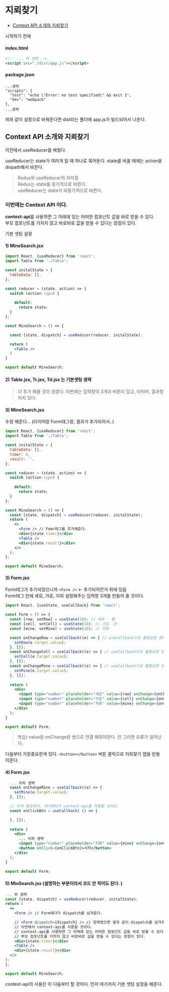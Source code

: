 # 지뢰찾기

+ [Context API 소개와 지뢰찾기](#Context-API-소개와-지뢰찾기)


시작하기 전에
#### index.html
```html
<!-- ... 위 생략 -->
<script src="./dist/app.js"></script>
```

#### package.json
<pre><code>...생략
"scripts": {
  "test": "echo \"Error: no test specified\" && exit 1",
  "dev": "webpack"
},
...생략
</code></pre>

위와 같이 설정으로 바꿔준다면 dist라는 폴더에 app.js가 빌드되어서 나온다.


## Context API 소개와 지뢰찾기

이전에서 useReducer를 배웠다. <br>

useReducer는 state가 여러개 일 때 하나로 묶어둔다. state를 바꿀 때에는 action을 dispath해서 바꾼다.<br>

> Redux와 useReducer의 차이점 <br>
> Redux는 state를 동기적으로 바뀐다.<br>
> useReducer는 state가 비동기적으로 바뀐다. <br>

### 이번에는 <strong>Context API</strong> 이다.

<strong>context-api</strong>를 사용하면 그 아래에 있는 어떠한 컴포넌트 값을 바로 받을 수 있다.<br>
부모 컴포넌트를 거치지 않고 바로바로 값을 받을 수 있다는 장점이 있다.<br>


기본 셋팅 설정
#### 1) MineSearch.jsx
```jsx
import React, {useReducer} from 'react';
import Table from './Table';

const initalState = {
  tableData: [],
};

const reducer = (state, action) => {
  switch (action.type) {
  
    default:
      return state;
  }
};

const MineSearch = () => {

  const [state, dispatch] = useReducer(reducer, initalState);

  return (
    <Table />
  )
}

export default MineSearch;
```

#### 2) Table.jsx, Tr.jsx, Td.jsx 는 기본셋팅 생략

> 더 추가 해줄 것이 생겼다. 이번에는 입력창이 3개과 버튼이 있고, 타이머, 결과창까지 있다.

#### 3) MineSearch.jsx 

수정 해준다... (타이머랑 Form태그랑, 결과가 추가되어서..)
```jsx
import React, {useReducer} from 'react';
import Table from './Table';

const initalState = {
  tableData: [],
  timer: 0,
  result: '',
};

const reducer = (state, action) => {
  switch (action.type) {
  
    default:
      return state;
  }
};

const MineSearch = () => {
  const [state, dispatch] = useReducer(reducer, initalState);
  return (
    <>
      <Form /> // Fomr태그를 추가해준다.
      <div>{state.timer}</div>
      <Table />
      <div>{state.result}</div>
    </>
  );
};

export default MineSearch;
```

#### 3) Form.jsx

Form태그가 추가되었으니까 `<Form />` <- 추가되어진거 위에 있음<br>
Form태그 안에 세로, 가로, 지뢰 설정해주는 입력창 3개를 만들어 줄 것이다.<br>

```jsx
import React, {useState, useCallback} from 'react';

const Form = () => {
  const [row, setRow] = useState(10); // 세로 - 줄
  const [cell, setCell] = useState(10); // 가로 -칸
  const [mine, setMine] = useState(10); // 지뢰

  const onChangeRow = useCallback((e) => { // useCallback으로 불필요한 렌더링을 막아준다. 습관을 가지는게 좋다.
    setRow(e.target.value);
  }, []);
  const onChangeCell = useCallback((e) => { // useCallback으로 불필요한 렌더링을 막아준다. 습관을 가지는게 좋다.
    setCell(e.target.value);
  }, []);
  const onChangeMine = useCallback((e) => { // useCallback으로 불필요한 렌더링을 막아준다. 습관을 가지는게 좋다.
    setMine(e.target.value);
  }, []);
  
  return (
    <div>
      <input type="number" placeholder="세로" value={row} onChange={onChangeRow} />
      <input type="number" placeholder="가로" value={cell} onChange={onChangeCell} />
      <input type="number" placeholder="지뢰" value={mine} onChange={onChangeMine} />
    </div>
  );
}

export default Form;
```

> 복습) value랑 onChange랑 쌍으로 연결 해줘야한다. 안 그러면 오류가 일어난다.

다음부터 가장중요한게 있다. `<button></button>` 버튼 클릭으로 지뢰찾기 맵을 만들어준다.

#### 4) Form.jsx
```jsx
  ... 이하 생략
  const onChangeMine = useCallback((e) => {
    setMine(e.target.value);
  }, []);

  // 이게 중요하다. 여기에다가 context-api를 적용할 것이다.
  const onClickBtn = useCallback( () => {

  }, []);
  
  return (
    <div>
      ... 이하 생략
      <input type="number" placeholder="지뢰" value={mine} onChange={onChangeMine} />
      <button onClick={onClickBtn}>시작</button>
    </div>
  );
}

export default Form;
```

#### 5) MinSearch.jsx (설명하는 부분이라서 코드 안 적어도 된다. )

```jsx
... 위 생략
const [state, dispatch] = useReducer(reducer, initalState);
return (
  <>
    <Form /> // Form에다가 dispatch를 넘겨준다.

    // <Form dispatch={dispatch} /> // 원래였으면 옆과 같이 dispatch를 넘겨주는데 
    // 이번에서 context-api를 사용할 것이다.
    // context-api를 사용하면 그 아래에 있는 어떠한 컴포넌트 값을 바로 받을 수 있다.
    // 부모 컴포넌트를 거치지 않고 바로바로 값을 받을 수 있다는 장점이 있다.
    <div>{state.timer}</div>
    <Table />
    <div>{state.result}</div>
  </>
);
};

export default MineSearch;
```

context-api의 사용은 이 다음부터 할 것이다. 먼저 여기까지 기본 셋팅 설정을 해준다.



